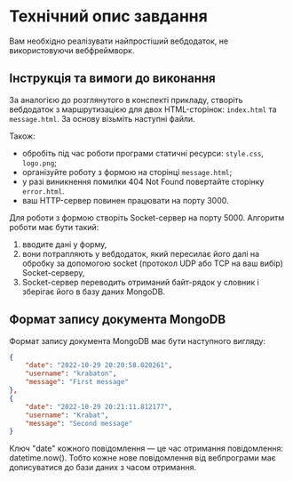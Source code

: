 # Технічний опис завдання

Вам необхідно реалізувати найпростіший вебдодаток, не використовуючи вебфреймворк.

## Інструкція та вимоги до виконання

За аналогією до розглянутого в конспекті прикладу, створіть вебдодаток з маршрутизацією для двох HTML-сторінок: `index.html` та `message.html`. За основу візьміть наступні файли.

Також:

- обробіть під час роботи програми статичні ресурси: `style.css`, `logo.png`;
- організуйте роботу з формою на сторінці `message.html`;
- у разі виникнення помилки 404 Not Found повертайте сторінку `error.html`.
- ваш HTTP-сервер повинен працювати на порту 3000.

Для роботи з формою створіть Socket-сервер на порту 5000. Алгоритм роботи має бути такий:

1. вводите дані у форму,
2. вони потрапляють у вебдодаток, який пересилає його далі на обробку за допомогою socket (протокол UDP або TCP на ваш вибір) Socket-серверу,
3. Socket-сервер переводить отриманий байт-рядок у словник і зберігає його в базу даних MongoDB.

## Формат запису документа MongoDB

Формат запису документа MongoDB має бути наступного вигляду:

```json
{
	"date": "2022-10-29 20:20:58.020261",    
	"username": "krabaton",    
	"message": "First message"  
},  
{ 
	"date": "2022-10-29 20:21:11.812177",
	"username": "Krabat",    
	"message": "Second message"  
}
```

Ключ "date" кожного повідомлення — це час отримання повідомлення: datetime.now(). Тобто кожне нове повідомлення від вебпрограми має дописуватися до бази даних з часом отримання.
